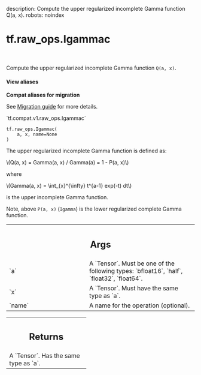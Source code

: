 description: Compute the upper regularized incomplete Gamma function Q(a, x).
robots: noindex

# tf.raw_ops.Igammac

<!-- Insert buttons and diff -->

<table class="tfo-notebook-buttons tfo-api nocontent" align="left">

</table>



Compute the upper regularized incomplete Gamma function `Q(a, x)`.


<section class="expandable">
  <h4 class="showalways">View aliases</h4>
  <p>
<b>Compat aliases for migration</b>
<p>See
<a href="https://www.tensorflow.org/guide/migrate">Migration guide</a> for
more details.</p>
<p>`tf.compat.v1.raw_ops.Igammac`</p>
</p>
</section>

<pre class="devsite-click-to-copy prettyprint lang-py tfo-signature-link">
<code>tf.raw_ops.Igammac(
    a, x, name=None
)
</code></pre>



<!-- Placeholder for "Used in" -->

The upper regularized incomplete Gamma function is defined as:

\\(Q(a, x) = Gamma(a, x) / Gamma(a) = 1 - P(a, x)\\)

where

\\(Gamma(a, x) = \int_{x}^{\infty} t^{a-1} exp(-t) dt\\)

is the upper incomplete Gamma function.

Note, above `P(a, x)` (`Igamma`) is the lower regularized complete
Gamma function.

<!-- Tabular view -->
 <table class="responsive fixed orange">
<colgroup><col width="214px"><col></colgroup>
<tr><th colspan="2"><h2 class="add-link">Args</h2></th></tr>

<tr>
<td>
`a`<a id="a"></a>
</td>
<td>
A `Tensor`. Must be one of the following types: `bfloat16`, `half`, `float32`, `float64`.
</td>
</tr><tr>
<td>
`x`<a id="x"></a>
</td>
<td>
A `Tensor`. Must have the same type as `a`.
</td>
</tr><tr>
<td>
`name`<a id="name"></a>
</td>
<td>
A name for the operation (optional).
</td>
</tr>
</table>



<!-- Tabular view -->
 <table class="responsive fixed orange">
<colgroup><col width="214px"><col></colgroup>
<tr><th colspan="2"><h2 class="add-link">Returns</h2></th></tr>
<tr class="alt">
<td colspan="2">
A `Tensor`. Has the same type as `a`.
</td>
</tr>

</table>

